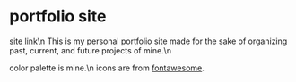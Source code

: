 # portfolio site
[site link](https://www.erinpark.org)\n
This is my personal portfolio site made for the sake of organizing past, current, and future projects of mine.\n

color palette is mine.\n
icons are from [fontawesome](https://fontawesome.com/).
